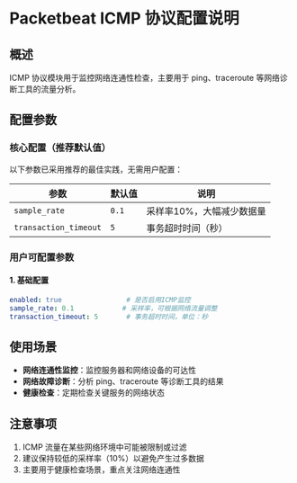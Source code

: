 # Packetbeat ICMP 协议配置说明

## 概述

ICMP 协议模块用于监控网络连通性检查，主要用于 ping、traceroute 等网络诊断工具的流量分析。

## 配置参数

### 核心配置（推荐默认值）

以下参数已采用推荐的最佳实践，无需用户配置：

| 参数 | 默认值 | 说明 |
|------|-------|------|
| `sample_rate` | `0.1` | 采样率10%，大幅减少数据量 |
| `transaction_timeout` | `5` | 事务超时时间（秒） |

### 用户可配置参数

#### 1. 基础配置

```yaml
enabled: true                # 是否启用ICMP监控
sample_rate: 0.1            # 采样率，可根据网络流量调整
transaction_timeout: 5       # 事务超时时间，单位：秒
```

## 使用场景

- **网络连通性监控**：监控服务器和网络设备的可达性
- **网络故障诊断**：分析 ping、traceroute 等诊断工具的结果
- **健康检查**：定期检查关键服务的网络状态

## 注意事项

1. ICMP 流量在某些网络环境中可能被限制或过滤
2. 建议保持较低的采样率（10%）以避免产生过多数据
3. 主要用于健康检查场景，重点关注网络连通性
